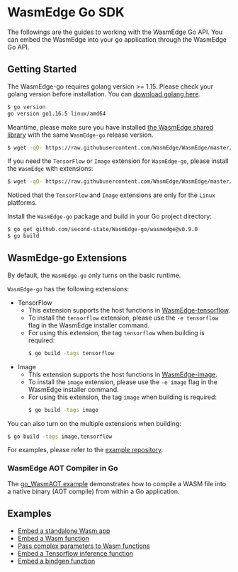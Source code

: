 # WasmEdge Go SDK

The followings are the guides to working with the WasmEdge Go API. You can embed the WasmEdge into your go application through the WasmEdge Go API.

## Getting Started

The WasmEdge-go requires golang version >= 1.15. Please check your golang version before installation. You can [download golang here](https://golang.org/dl/).

```bash
$ go version
go version go1.16.5 linux/amd64
```

Meantime, please make sure you have installed [the WasmEdge shared library](../start/install.md) with the same `WasmEdge-go` release version.

```bash
$ wget -qO- https://raw.githubusercontent.com/WasmEdge/WasmEdge/master/utils/install.sh | bash -s -- -v 0.9.0
```

If you need the `TensorFlow` or `Image` extension for `WasmEdge-go`, please install the `WasmEdge` with extensions:

```bash
$ wget -qO- https://raw.githubusercontent.com/WasmEdge/WasmEdge/master/utils/install.sh | bash -s -- -v 0.9.0 -e tensorflow,image
```

Noticed that the `TensorFlow` and `Image` extensions are only for the `Linux` platforms.

Install the `WasmEdge-go` package and build in your Go project directory:

```bash
$ go get github.com/second-state/WasmEdge-go/wasmedge@v0.9.0
$ go build
```

## WasmEdge-go Extensions

By default, the `WasmEdge-go` only turns on the basic runtime.

`WasmEdge-go` has the following extensions:

 - TensorFlow
    * This extension supports the host functions in [WasmEdge-tensorflow](https://github.com/second-state/WasmEdge-tensorflow).
    * To install the `tensorflow` extension, please use the `-e tensorflow` flag in the WasmEdge installer command. 
    * For using this extension, the tag `tensorflow` when building is required:
        ```bash
        $ go build -tags tensorflow
        ```
 - Image
    * This extension supports the host functions in [WasmEdge-image](https://github.com/second-state/WasmEdge-image).
    * To install the `image` extension, please use the `-e image` flag in the WasmEdge installer command. 
    * For using this extension, the tag `image` when building is required:
        ```bash
        $ go build -tags image
        ```

You can also turn on the multiple extensions when building:

```bash
$ go build -tags image,tensorflow
```

For examples, please refer to the [example repository](https://github.com/second-state/WasmEdge-go-examples/).

### WasmEdge AOT Compiler in Go

The [go_WasmAOT example](https://github.com/second-state/WasmEdge-go-examples/tree/master/go_WasmAOT) demonstrates how to compile a WASM file into a native binary (AOT compile) from within a Go application. 

## Examples

* [Embed a standalone Wasm app](go/app.md)
* [Embed a Wasm function](go/function.md)
* [Pass complex parameters to Wasm functions](go/memory.md)
* [Embed a Tensorflow inference function](go/tensorflow.md)
* [Embed a bindgen function](go/bindgen.md)
